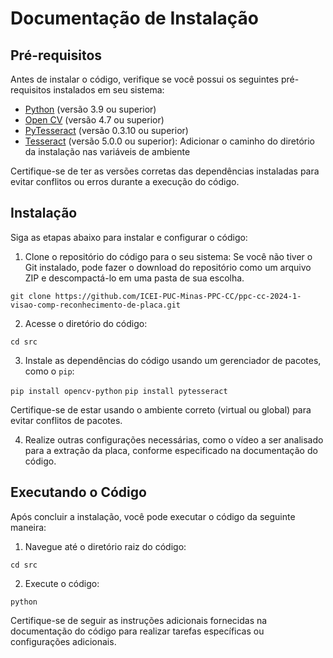 # Documentação de Instalação

## Pré-requisitos

Antes de instalar o código, verifique se você possui os seguintes pré-requisitos instalados em seu sistema:

- [Python](https://www.python.org/downloads/release/python-390/) (versão 3.9 ou superior)
- [Open CV](https://docs.opencv.org/4.x/d6/d00/tutorial_py_root.html) (versão 4.7 ou superior)
- [PyTesseract](https://pypi.org/project/pytesseract/) (versão 0.3.10 ou superior)
- [Tesseract](https://github.com/UB-Mannheim/tesseract/wiki) (versão 5.0.0 ou superior): Adicionar o caminho do diretório da instalação nas variáveis de ambiente

Certifique-se de ter as versões corretas das dependências instaladas para evitar conflitos ou erros durante a execução do código.

## Instalação

Siga as etapas abaixo para instalar e configurar o código:

1. Clone o repositório do código para o seu sistema:
Se você não tiver o Git instalado, pode fazer o download do repositório como um arquivo ZIP e descompactá-lo em uma pasta de sua escolha.

`git clone https://github.com/ICEI-PUC-Minas-PPC-CC/ppc-cc-2024-1-visao-comp-reconhecimento-de-placa.git`

2. Acesse o diretório do código:

`cd src`

3. Instale as dependências do código usando um gerenciador de pacotes, como o `pip`:

`pip install opencv-python`
`pip install pytesseract`

Certifique-se de estar usando o ambiente correto (virtual ou global) para evitar conflitos de pacotes.

4. Realize outras configurações necessárias, como o vídeo a ser analisado para a extração da placa, conforme especificado na documentação do código.

## Executando o Código

Após concluir a instalação, você pode executar o código da seguinte maneira:

1. Navegue até o diretório raiz do código:

`cd src`

2. Execute o código:

`python`

Certifique-se de seguir as instruções adicionais fornecidas na documentação do código para realizar tarefas específicas ou configurações adicionais.
